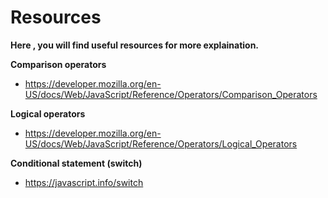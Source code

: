 # Resources

**Here , you will find useful resources for more explaination.**

**Comparison operators**

* https://developer.mozilla.org/en-US/docs/Web/JavaScript/Reference/Operators/Comparison_Operators

**Logical operators**
* https://developer.mozilla.org/en-US/docs/Web/JavaScript/Reference/Operators/Logical_Operators

**Conditional statement (switch)**
* https://javascript.info/switch